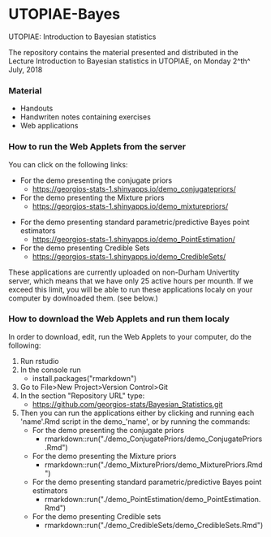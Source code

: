 # UTOPIAE-Bayes
UTOPIAE: Introduction to Bayesian statistics

The repository contains the material presented and distributed in the Lecture Introduction to Bayesian statistics in UTOPIAE,  on Monday 2^th^ July, 2018

### Material

+ Handouts
+ Handwriten notes containing exercises
+ Web applications

### How to run the Web Applets from the server 

You can click on the following links:  

+ For the demo presenting the conjugate priors  
    * <https://georgios-stats-1.shinyapps.io/demo_conjugatepriors/>   
+ For the demo presenting the Mixture priors  
    * <https://georgios-stats-1.shinyapps.io/demo_mixturepriors/>  
* For the demo presenting standard parametric/predictive Bayes point estimators  
    * <https://georgios-stats-1.shinyapps.io/demo_PointEstimation/> 
* For the demo presenting Credible Sets  
    * <https://georgios-stats-1.shinyapps.io/demo_CredibleSets/> 

These applications are currently uploaded on non-Durham Univertity server, which means that we have only 25 active hours per mounth. If we exceed this limit, you will be able to run these applications localy on your computer by dowlnoaded them. (see below.)

### How to download the Web Applets and run them localy

In order to download, edit, run the Web Applets to your computer, do the following:

1. Run rstudio
  1. In the console run  
      * install.packages("rmarkdown")
  2. Go to File>New Project>Version Control>Git  
  3. In the section "Repository URL" type: 
      * https://github.com/georgios-stats/Bayesian_Statistics.git
  4. Then you can run the applications either by clicking and running each 'name'.Rmd script in the demo_'name', or by running the commands: 
      * For the demo presenting the conjugate priors
          * rmarkdown::run("./demo_ConjugatePriors/demo_ConjugatePriors.Rmd")
      * For the demo presenting the Mixture priors
          * rmarkdown::run("./demo_MixturePriors/demo_MixturePriors.Rmd")
      * For the demo presenting standard parametric/predictive Bayes point estimators
          * rmarkdown::run("./demo_PointEstimation/demo_PointEstimation.Rmd")
      * For the demo presenting Credible sets
          * rmarkdown::run("./demo_CredibleSets/demo_CredibleSets.Rmd")
  